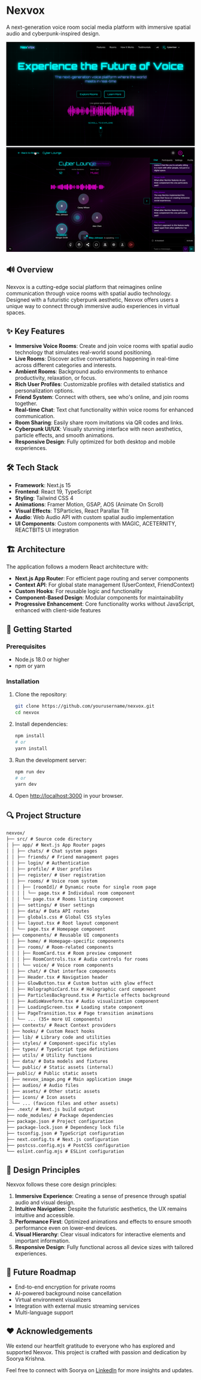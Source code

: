 # Nexvox

A next-generation voice room social media platform with immersive spatial audio and cyberpunk-inspired design.

![Nexvox](public/nexvox_image.png)
![Nexvox](public/nexvox_image_2.png)

## 🔊 Overview

Nexvox is a cutting-edge social platform that reimagines online communication through voice rooms with spatial audio technology. Designed with a futuristic cyberpunk aesthetic, Nexvox offers users a unique way to connect through immersive audio experiences in virtual spaces.

## ✨ Key Features

- **Immersive Voice Rooms**: Create and join voice rooms with spatial audio technology that simulates real-world sound positioning.
- **Live Rooms**: Discover active conversations happening in real-time across different categories and interests.
- **Ambient Rooms**: Background audio environments to enhance productivity, relaxation, or focus.
- **Rich User Profiles**: Customizable profiles with detailed statistics and personalization options.
- **Friend System**: Connect with others, see who's online, and join rooms together.
- **Real-time Chat**: Text chat functionality within voice rooms for enhanced communication.
- **Room Sharing**: Easily share room invitations via QR codes and links.
- **Cyberpunk UI/UX**: Visually stunning interface with neon aesthetics, particle effects, and smooth animations.
- **Responsive Design**: Fully optimized for both desktop and mobile experiences.

## 🛠️ Tech Stack

- **Framework**: Next.js 15
- **Frontend**: React 19, TypeScript
- **Styling**: Tailwind CSS 4
- **Animations**: Framer Motion, GSAP, AOS (Animate On Scroll)
- **Visual Effects**: TSParticles, React Parallax Tilt
- **Audio**: Web Audio API with custom spatial audio implementation
- **UI Components**: Custom components with MAGIC, ACETERNITY, REACTBITS UI integration

## 🏗️ Architecture

The application follows a modern React architecture with:

- **Next.js App Router**: For efficient page routing and server components
- **Context API**: For global state management (UserContext, FriendContext)
- **Custom Hooks**: For reusable logic and functionality
- **Component-Based Design**: Modular components for maintainability
- **Progressive Enhancement**: Core functionality works without JavaScript, enhanced with client-side features

## 🚀 Getting Started

### Prerequisites

- Node.js 18.0 or higher
- npm or yarn

### Installation

1. Clone the repository:
   ```bash
   git clone https://github.com/yourusername/nexvox.git
   cd nexvox
   ```

2. Install dependencies:
   ```bash
   npm install
   # or
   yarn install
   ```

3. Run the development server:
   ```bash
   npm run dev
   # or
   yarn dev
   ```

4. Open [http://localhost:3000](http://localhost:3000) in your browser.

## 🔍 Project Structure

```
nexvox/
├── src/ # Source code directory
│ ├── app/ # Next.js App Router pages
│ │ ├── chats/ # Chat system pages
│ │ ├── friends/ # Friend management pages
│ │ ├── login/ # Authentication
│ │ ├── profile/ # User profiles
│ │ ├── register/ # User registration
│ │ ├── rooms/ # Voice room system
│ │ │ ├── [roomId]/ # Dynamic route for single room page
│ │ │ │ └── page.tsx # Individual room component
│ │ │ └── page.tsx # Rooms listing component
│ │ ├── settings/ # User settings
│ │ ├── data/ # Data API routes
│ │ ├── globals.css # Global CSS styles
│ │ ├── layout.tsx # Root layout component
│ │ └── page.tsx # Homepage component
│ ├── components/ # Reusable UI components
│ │ ├── home/ # Homepage-specific components
│ │ ├── rooms/ # Room-related components
│ │ │ ├── RoomCard.tsx # Room preview component
│ │ │ ├── RoomControls.tsx # Audio controls for rooms
│ │ │ └── voice/ # Voice room components
│ │ ├── chat/ # Chat interface components
│ │ ├── Header.tsx # Navigation header
│ │ ├── GlowButton.tsx # Custom button with glow effect
│ │ ├── HolographicCard.tsx # Holographic card component
│ │ ├── ParticlesBackground.tsx # Particle effects background
│ │ ├── AudioWaveform.tsx # Audio visualization component
│ │ ├── LoadingScreen.tsx # Loading state component
│ │ ├── PageTransition.tsx # Page transition animations
│ │ └── ... (35+ more UI components)
│ ├── contexts/ # React Context providers
│ ├── hooks/ # Custom React hooks
│ ├── lib/ # Library code and utilities
│ ├── styles/ # Component-specific styles
│ ├── types/ # TypeScript type definitions
│ ├── utils/ # Utility functions
│ ├── data/ # Data models and fixtures
│ └── public/ # Static assets (internal)
├── public/ # Public static assets
│ ├── nexvox_image.png # Main application image
│ ├── audios/ # Audio files
│ ├── assets/ # Other static assets
│ ├── icons/ # Icon assets
│ └── ... (favicon files and other assets)
├── .next/ # Next.js build output
├── node_modules/ # Package dependencies
├── package.json # Project configuration
├── package-lock.json # Dependency lock file
├── tsconfig.json # TypeScript configuration
├── next.config.ts # Next.js configuration
├── postcss.config.mjs # PostCSS configuration
└── eslint.config.mjs # ESLint configuration                 
```

## 🎨 Design Principles

Nexvox follows these core design principles:

1. **Immersive Experience**: Creating a sense of presence through spatial audio and visual design.
2. **Intuitive Navigation**: Despite the futuristic aesthetics, the UX remains intuitive and accessible.
3. **Performance First**: Optimized animations and effects to ensure smooth performance even on lower-end devices.
4. **Visual Hierarchy**: Clear visual indicators for interactive elements and important information.
5. **Responsive Design**: Fully functional across all device sizes with tailored experiences.

## 🔮 Future Roadmap

- End-to-end encryption for private rooms
- AI-powered background noise cancellation
- Virtual environment visualizers
- Integration with external music streaming services
- Multi-language support

## ❤️ Acknowledgements

We extend our heartfelt gratitude to everyone who has explored and supported Nexvox. This project is crafted with passion and dedication by Soorya Krishna. 

Feel free to connect with Soorya on [LinkedIn](https://www.linkedin.com/in/sooryakrishna) for more insights and updates.
